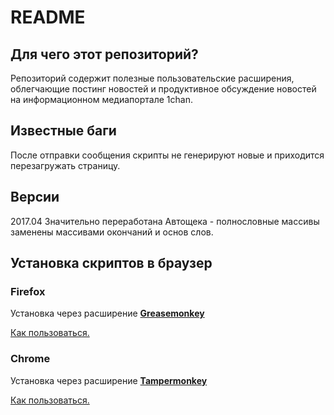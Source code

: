 # README #

## Для чего этот репозиторий? ##

Репозиторий содержит полезные пользовательские расширения, облегчающие постинг новостей и продуктивное обсуждение новостей на информационном медиапортале 1chan.

## Известные баги ##

После отправки сообщения скрипты не генерируют новые и приходится перезагружать страницу.

## Версии ##

2017.04 Значительно переработана Автощека - полнословные массивы заменены массивами окончаний и основ слов.

## Установка скриптов в браузер ##

### Firefox ###
Установка через расширение **[Greasemonkey](https://addons.mozilla.org/ru/firefox/addon/greasemonkey/)**

[Как пользоваться.](https://www.google.ru/search?q=greasemonkey+как+пользоваться)

### Chrome ###
Установка через расширение **[Tampermonkey](https://chrome.google.com/webstore/detail/tampermonkey/dhdgffkkebhmkfjojejmpbldmpobfkfo)**

[Как пользоваться.](https://www.google.ru/search?q=tampermonkey+как+пользоваться)